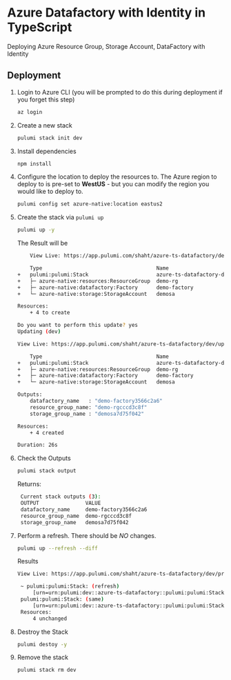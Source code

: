 # Azure Datafactory with Identity in TypeScript

Deploying Azure Resource Group, Storage Account, DataFactory with Identity

## Deployment

1. Login to Azure CLI (you will be prompted to do this during deployment if you forget this step)

    ```bash
    az login
    ```

1. Create a new stack

    ```bash
    pulumi stack init dev
    ```
1. Install dependencies
    ```bash
    npm install
    ```

1. Configure the location to deploy the resources to. The Azure region to deploy to is pre-set to **WestUS** - but you can modify the region you would like to deploy to.

    ```bash
    pulumi config set azure-native:location eastus2
    ```
1. Create the stack via `pulumi up`
    ```bash
    pulumi up -y
    ```

    The Result will be
    ```bash
        View Live: https://app.pulumi.com/shaht/azure-ts-datafactory/dev/previews/1b20f8da-f454-4570-87d1-8031167a3338

        Type                                     Name                      Plan       
    +   pulumi:pulumi:Stack                      azure-ts-datafactory-dev  create     
    +   ├─ azure-native:resources:ResourceGroup  demo-rg                   create     
    +   ├─ azure-native:datafactory:Factory      demo-factory              create     
    +   └─ azure-native:storage:StorageAccount   demosa                    create     
    
    Resources:
        + 4 to create

    Do you want to perform this update? yes
    Updating (dev)

    View Live: https://app.pulumi.com/shaht/azure-ts-datafactory/dev/updates/3

        Type                                     Name                      Status      
    +   pulumi:pulumi:Stack                      azure-ts-datafactory-dev  created     
    +   ├─ azure-native:resources:ResourceGroup  demo-rg                   created     
    +   ├─ azure-native:datafactory:Factory      demo-factory              created     
    +   └─ azure-native:storage:StorageAccount   demosa                    created     
    
    Outputs:
        datafactory_name   : "demo-factory3566c2a6"
        resource_group_name: "demo-rgcccd3c8f"
        storage_group_name : "demosa7d75f042"

    Resources:
        + 4 created

    Duration: 26s
    ```

1. Check the Outputs
   ```bash
   pulumi stack output
   ```
   Returns:
   ```bash
    Current stack outputs (3):
    OUTPUT               VALUE
    datafactory_name     demo-factory3566c2a6
    resource_group_name  demo-rgcccd3c8f
    storage_group_name   demosa7d75f042
   ```

1. Perform a refresh. There should be *NO* changes.
   ```bash
   pulumi up --refresh --diff
   ```

   Results
   ```bash
   View Live: https://app.pulumi.com/shaht/azure-ts-datafactory/dev/previews/3814f576-fa4c-4608-9359-f9bcc8758a2e

    ~ pulumi:pulumi:Stack: (refresh)
        [urn=urn:pulumi:dev::azure-ts-datafactory::pulumi:pulumi:Stack::azure-ts-datafactory-dev]
    pulumi:pulumi:Stack: (same)
        [urn=urn:pulumi:dev::azure-ts-datafactory::pulumi:pulumi:Stack::azure-ts-datafactory-dev]
    Resources:              
        4 unchanged
    ```

1. Destroy the Stack
   ```bash
   pulumi destoy -y
   ```
1. Remove the stack
   ```bash
   pulumi stack rm dev
   ```